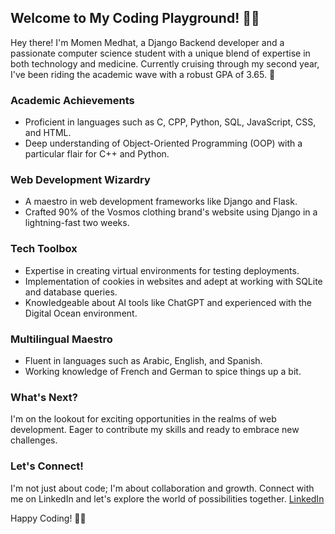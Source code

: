 

## Welcome to My Coding Playground! 👨‍💻

Hey there! I'm Momen Medhat, a Django Backend developer and a passionate computer science student with a unique blend of expertise in both technology and medicine. Currently cruising through my second year, I've been riding the academic wave with a robust GPA of 3.65. 🚀

### Academic Achievements

- Proficient in languages such as C, CPP, Python, SQL, JavaScript, CSS, and HTML.
- Deep understanding of Object-Oriented Programming (OOP) with a particular flair for C++ and Python.
  
### Web Development Wizardry

- A maestro in web development frameworks like Django and Flask.
- Crafted 90% of the Vosmos clothing brand's website using Django in a lightning-fast two weeks.

### Tech Toolbox

- Expertise in creating virtual environments for testing deployments.
- Implementation of cookies in websites and adept at working with SQLite and database queries.
- Knowledgeable about AI tools like ChatGPT and experienced with the Digital Ocean environment.

### Multilingual Maestro

- Fluent in languages such as Arabic, English, and Spanish.
- Working knowledge of French and German to spice things up a bit.




### What's Next?

I'm on the lookout for exciting opportunities in the realms of web development. Eager to contribute my skills and ready to embrace new challenges.

### Let's Connect!

I'm not just about code; I'm about collaboration and growth. Connect with me on LinkedIn and let's explore the world of possibilities together. [LinkedIn](https://www.linkedin.com/in/momenmedhatsalem/)

Happy Coding! 🚀✨
